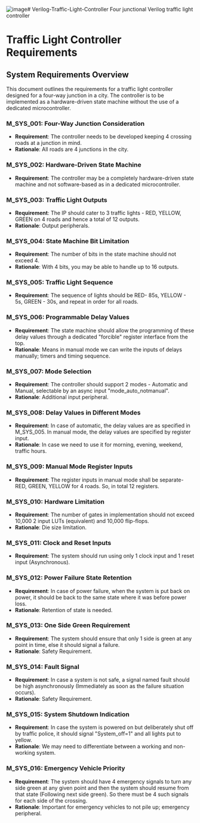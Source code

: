 ![image](https://github.com/smritisharmaaaaaaa/Verilog-Traffic-Light-Controller/assets/136004533/6798a468-fc7c-4302-80e5-a8bb2249d94f)# Verilog-Traffic-Light-Controller
Four junctional Verilog traffic light controller 

# Traffic Light Controller Requirements

## System Requirements Overview

This document outlines the requirements for a traffic light controller designed for a four-way junction in a city. The controller is to be implemented as a hardware-driven state machine without the use of a dedicated microcontroller.

### M_SYS_001: Four-Way Junction Consideration
- **Requirement**: The controller needs to be developed keeping 4 crossing roads at a junction in mind.
- **Rationale**: All roads are 4 junctions in the city.

### M_SYS_002: Hardware-Driven State Machine
- **Requirement**: The controller may be a completely hardware-driven state machine and not software-based as in a dedicated microcontroller.

### M_SYS_003: Traffic Light Outputs
- **Requirement**: The IP should cater to 3 traffic lights - RED, YELLOW, GREEN on 4 roads and hence a total of 12 outputs.
- **Rationale**: Output peripherals.

### M_SYS_004: State Machine Bit Limitation
- **Requirement**: The number of bits in the state machine should not exceed 4.
- **Rationale**: With 4 bits, you may be able to handle up to 16 outputs.

### M_SYS_005: Traffic Light Sequence
- **Requirement**: The sequence of lights should be RED- 85s, YELLOW - 5s, GREEN - 30s, and repeat in order for all roads.

### M_SYS_006: Programmable Delay Values
- **Requirement**: The state machine should allow the programming of these delay values through a dedicated "forcible" register interface from the top.
- **Rationale**: Means in manual mode we can write the inputs of delays manually; timers and timing sequence.

### M_SYS_007: Mode Selection
- **Requirement**: The controller should support 2 modes - Automatic and Manual, selectable by an async input "mode_auto_notmanual".
- **Rationale**: Additional input peripheral.

### M_SYS_008: Delay Values in Different Modes
- **Requirement**: In case of automatic, the delay values are as specified in M_SYS_005. In manual mode, the delay values are specified by register input.
- **Rationale**: In case we need to use it for morning, evening, weekend, traffic hours.

### M_SYS_009: Manual Mode Register Inputs
- **Requirement**: The register inputs in manual mode shall be separate- RED, GREEN, YELLOW for 4 roads. So, in total 12 registers.

### M_SYS_010: Hardware Limitation
- **Requirement**: The number of gates in implementation should not exceed 10,000 2 input LUTs (equivalent) and 10,000 flip-flops.
- **Rationale**: Die size limitation.

### M_SYS_011: Clock and Reset Inputs
- **Requirement**: The system should run using only 1 clock input and 1 reset input (Asynchronous).

### M_SYS_012: Power Failure State Retention
- **Requirement**: In case of power failure, when the system is put back on power, it should be back to the same state where it was before power loss.
- **Rationale**: Retention of state is needed.

### M_SYS_013: One Side Green Requirement
- **Requirement**: The system should ensure that only 1 side is green at any point in time, else it should signal a failure.
- **Rationale**: Safety Requirement.

### M_SYS_014: Fault Signal
- **Requirement**: In case a system is not safe, a signal named fault should be high asynchronously (Immediately as soon as the failure situation occurs).
- **Rationale**: Safety Requirement.

### M_SYS_015: System Shutdown Indication
- **Requirement**: In case the system is powered on but deliberately shut off by traffic police, it should signal "System_off=1" and all lights put to yellow.
- **Rationale**: We may need to differentiate between a working and non-working system.

### M_SYS_016: Emergency Vehicle Priority
- **Requirement**: The system should have 4 emergency signals to turn any side green at any given point and then the system should resume from that state (Following next side green). So there must be 4 such signals for each side of the crossing.
- **Rationale**: Important for emergency vehicles to not pile up; emergency peripheral.
